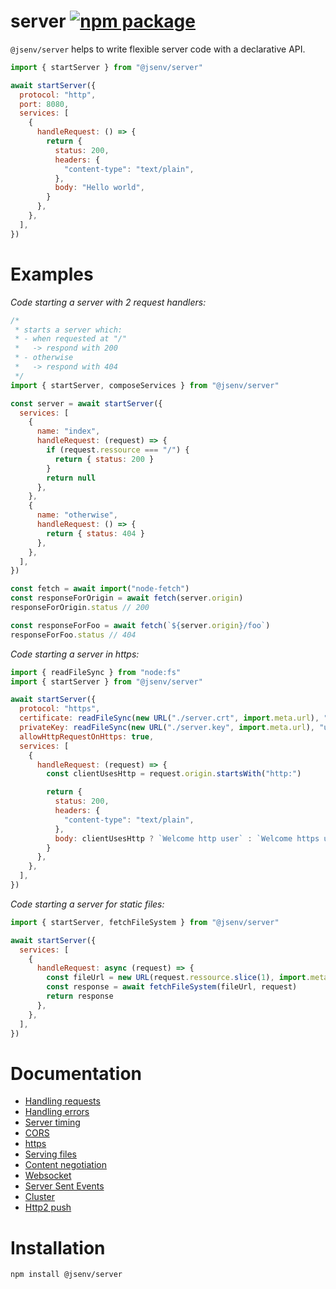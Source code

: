 # server [![npm package](https://img.shields.io/npm/v/@jsenv/server.svg?logo=npm&label=package)](https://www.npmjs.com/package/@jsenv/server)

`@jsenv/server` helps to write flexible server code with a declarative API.

```js
import { startServer } from "@jsenv/server"

await startServer({
  protocol: "http",
  port: 8080,
  services: [
    {
      handleRequest: () => {
        return {
          status: 200,
          headers: {
            "content-type": "text/plain",
          },
          body: "Hello world",
        }
      },
    },
  ],
})
```

# Examples

_Code starting a server with 2 request handlers:_

```js
/*
 * starts a server which:
 * - when requested at "/"
 *   -> respond with 200
 * - otherwise
 *   -> respond with 404
 */
import { startServer, composeServices } from "@jsenv/server"

const server = await startServer({
  services: [
    {
      name: "index",
      handleRequest: (request) => {
        if (request.ressource === "/") {
          return { status: 200 }
        }
        return null
      },
    },
    {
      name: "otherwise",
      handleRequest: () => {
        return { status: 404 }
      },
    },
  ],
})

const fetch = await import("node-fetch")
const responseForOrigin = await fetch(server.origin)
responseForOrigin.status // 200

const responseForFoo = await fetch(`${server.origin}/foo`)
responseForFoo.status // 404
```

_Code starting a server in https:_

```js
import { readFileSync } from "node:fs"
import { startServer } from "@jsenv/server"

await startServer({
  protocol: "https",
  certificate: readFileSync(new URL("./server.crt", import.meta.url), "utf8"),
  privateKey: readFileSync(new URL("./server.key", import.meta.url), "utf8"),
  allowHttpRequestOnHttps: true,
  services: [
    {
      handleRequest: (request) => {
        const clientUsesHttp = request.origin.startsWith("http:")

        return {
          status: 200,
          headers: {
            "content-type": "text/plain",
          },
          body: clientUsesHttp ? `Welcome http user` : `Welcome https user`,
        }
      },
    },
  ],
})
```

_Code starting a server for static files:_

```js
import { startServer, fetchFileSystem } from "@jsenv/server"

await startServer({
  services: [
    {
      handleRequest: async (request) => {
        const fileUrl = new URL(request.ressource.slice(1), import.meta.url)
        const response = await fetchFileSystem(fileUrl, request)
        return response
      },
    },
  ],
})
```

# Documentation

- [Handling requests](./docs/handling_requests.md)
- [Handling errors](./docs/handling_errors.md)
- [Server timing](./docs/server_timing.md)
- [CORS](./docs/cors.md)
- [https](./docs/https.md)
- [Serving files](./docs/serving_files.md)
- [Content negotiation](./docs/content_negotiation.md)
- [Websocket](./docs/websocket.md)
- [Server Sent Events](./docs/server_sent_events.md)
- [Cluster](./docs/cluster.md)
- [Http2 push](./docs/http2_push.md)

# Installation

```console
npm install @jsenv/server
```

